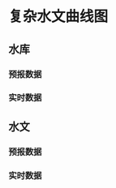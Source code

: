 # 复杂水文曲线图

## 水库

### 预报数据


<preview path="../../examples/echarts/ComplexHydrologyChart/Reservoir/Force/ForceReservoirChart.vue"></preview>


### 实时数据


<preview path="../../examples/echarts/ComplexHydrologyChart/Reservoir/Real/RealReservoirChart.vue"></preview>

## 水文

 
### 预报数据


<preview path="../../examples/echarts/ComplexHydrologyChart/Hydrology/Force/ForceHydrologyChart.vue"></preview>
 
### 实时数据


<preview path="../../examples/echarts/ComplexHydrologyChart/Hydrology/Real/RealHydrologyChart.vue"></preview>
